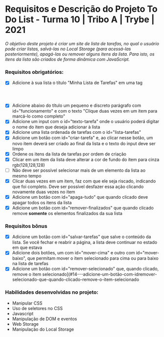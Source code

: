 # Requisitos e Descrição do Projeto To Do List - Turma 10 | Tribo A | Trybe | 2021

*O objetivo deste projeto é criar um site de lista de tarefas, no qual o usuário pode criar listas, salvá-las no Local Storage (para acessá-las posteriormente), apagá-las ou remover alguns itens da lista. Para isto, os itens da lista são criados de forma dinâmica com JavaScript.*

### Requisitos obrigatórios:

- [x] Adicione à sua lista o título "Minha Lista de Tarefas" em uma tag <header>
- [x] Adicione abaixo do título um pequeno e discreto parágrafo com id="funcionamento" e com o texto "Clique duas vezes em um item para marcá-lo como completo"
- [x] Adicione um input com o id="texto-tarefa" onde o usuário poderá digitar o nome do item que deseja adicionar à lista
- [x] Adicione uma lista ordenada de tarefas com o id="lista-tarefas"
- [x] Adicione um botão com id="criar-tarefa" e, ao clicar nesse botão, um novo item deverá ser criado ao final da lista e o texto do input deve ser limpo
- [x] Ordene os itens da lista de tarefas por ordem de criação
- [x] Clicar em um item da lista deve alterar a cor de fundo do item para cinza rgb(128,128,128)
- [ ] Não deve ser possível selecionar mais de um elemento da lista ao mesmo tempo
- [x] Clicar duas vezes em um item, faz com que ele seja riscado, indicando que foi completo. Deve ser possível desfazer essa ação clicando novamente duas vezes no item
- [x] Adicione um botão com id="apaga-tudo" que quando clicado deve apagar todos os itens da lista
- [x] Adicione um botão com id="remover-finalizados" que quando clicado remove **somente** os elementos finalizados da sua lista

### Requisitos bônus
- [x] Adicione um botão com id="salvar-tarefas" que salve o conteúdo da lista. Se você fechar e reabrir a página, a lista deve continuar no estado em que estava
- [x] Adicione dois botões, um com id="mover-cima" e outro com id="mover-baixo", que permitam mover o item selecionado para cima ou para baixo na lista de tarefas
- [x] Adicione um botão com id="remover-selecionado" que, quando clicado, remove o item selecionado](#14---adicione-um-botão-com-idremover-selecionado-que-quando-clicado-remove-o-item-selecionado

### Habilidades desenvolvidas no projeto:

- Manipular CSS
- Uso de seletores no CSS
- Javascript
- Manipulação de DOM e eventos
- Web Storage
- Manipulação do Local Storage



